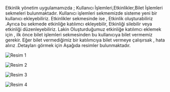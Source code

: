 Etkinlik yönetim uygulamamızda ; Kullanıcı İşlemleri,Etkinlikler,Bilet İşlemleri sekmeleri bulunmaktadır. Kullanıcı işlemleri sekmemizde sisteme yeni bir kullanıcı ekleyebiliriz. Etkinlikler sekmesinde ise , Etkinlik oluşturabiliriz .Ayrıca bu sekmede etkinliğe katılımcı ekleyebilir, Etkinliği silebilir veya etkinliği düzenleyebiliriz. Lakin Oluşturduğumuz etkinliğe katılımcı eklemek için , ilk önce bilet işlemleri sekmesinden bu kullanıcıya bilet vermemiz gerekir. Eğer bilet vermediğimiz bir katılımcıya bilet vermeye çalışırsak , hata alırız .Detayları görmek için Aşağıda resimler bulunmaktadır.

![Resim 1](https://github.com/erenssimsek/Etkinlik_yonetim_sistemi/assets/93097999/ec45b7d0-1d5f-4f42-87d9-dbd4d777a908)

![Resim 2](https://github.com/erenssimsek/Etkinlik_yonetim_sistemi/assets/93097999/d2852053-2ff4-4596-92c6-65f84902ee45)

![Resim 3](https://github.com/erenssimsek/Etkinlik_yonetim_sistemi/assets/93097999/791c297c-3335-43a6-b4b6-357a7e504142)

![Resim 4](https://github.com/erenssimsek/Etkinlik_yonetim_sistemi/assets/93097999/5c767926-4970-4623-b684-27f2e2a06574)
